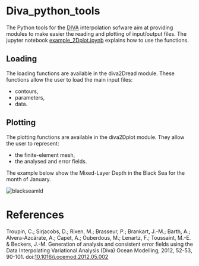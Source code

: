 # Diva_python_tools

The Python tools for the [DIVA](http://modb.oce.ulg.ac.be/mediawiki/index.php/DIVA) interpolation sofware aim at providing modules to make easier the reading and plotting of input/output files. The jupyter notebook [example_2Dplot.ipynb](./example_2Dplot.ipynb) explains how to use the functions.

## Loading

The loading functions are available in the diva2Dread module. These functions allow the user to load the main input files:
* contours,
* parameters,
* data.

## Plotting

The plotting functions are available in the diva2Dplot module. They allow the user to represent:
* the finite-element mesh,
* the analysed and error fields.

The example below show the Mixed-Layer Depth in the Black Sea for the month of January.

![blackseamld](https://cloud.githubusercontent.com/assets/11868914/22156085/0442b0f0-df32-11e6-8ab8-09cc8b207db8.png)

# References

Troupin, C.; Sirjacobs, D.; Rixen, M.; Brasseur, P.; Brankart, J.-M.; Barth, A.; Alvera-Azcárate, A.; Capet, A.; Ouberdous, M.; Lenartz, F.; Toussaint, M.-E. & Beckers, J.-M. Generation of analysis and consistent error fields using the Data Interpolating Variational Analysis (Diva) Ocean Modelling, 2012, 52-53, 90-101. doi:[10.1016/j.ocemod.2012.05.002](https://doi.org/10.1016/j.ocemod.2012.05.002)
